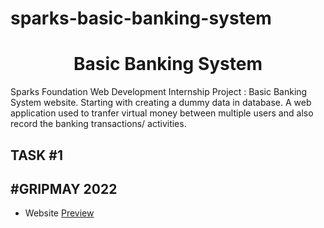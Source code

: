 # sparks-basic-banking-system
<h1 align="center">Basic Banking System</h1>

<p>Sparks Foundation Web Development Internship Project : Basic Banking System website. Starting with creating a dummy data in database. A web application used to tranfer virtual money between multiple users and also record the banking transactions/ activities.</p>
<h2>TASK #1</h2>
<h2>#GRIPMAY 2022</h2>


- Website [Preview](https://immadsidd.github.io/sparks-basic-banking-system/index.html)
